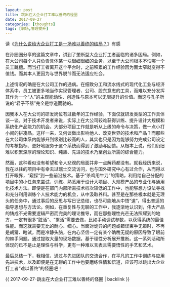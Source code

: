 ```yaml
---
layout: post
title: 跳出在大企业打工难以善终的怪圈
date: 2017-09-27
categories: [thoughts]
tags: [职场,管理提升]
---
```


读《[为什么说给大企业打工是一场难以善终的结局？](http://mp.weixin.qq.com/s/vCHzRtVAsefRNzCogh6U3A)》有感

在孙圈圈分享的这篇文章中，讲到了垄断型大企业打工者面临的诸多困局。例如，在大公司每个人只负责具体某一块很细很细的业务，以至于大公司根本不怕哪一个员工跳槽。而当打工者离开这个平台时，之前积累的工作经验因为面太窄就变得不值钱。而其本人更因为与世界脱节而无法适应社会。

上述情况的确是在大公司工作的通病。在细致分工和流水线式的现代化工业与经济体系中，员工被更多地当作实现管理者、公司、股东意志的工具，而难以充分发挥其作为一个“人”的主观能动性、创造性与原本可以无限提升的价值。而这与孔子所说的“君子不器”完全是悖道而驰的。

因我本人在大公司的研发岗位有过数年的工作经验，下面仅就研发类型的工作具体谈一谈。对于技术开发者来说，实际上在大公司较难获得训练、提升设计大规模和系统化产品能力的机会。大部分项目工作就是听从上级的命令与决策，做一点小打小闹的拼凑品。这样一来，又何谈做出影响他人、改变世界的技术和产品？而那些在大公司体系内能够升到级别比较高的人，其实也只是因为能够努力完成公司设定的考核指标、更好地服务于这个系统而得到了激励与回馈。从根本上说，他们仍旧难以积累深厚的理论知识、纯熟、先进的技术乃至创业所需的综合能力。

然而，这种看似没有希望和令人悲观的局面并非一点解药都没有。就我经历来说，我在以往的项目中有幸去过瑞士交流访问，也与国外研究中心有过合作，从而得以打开眼界，“窥探”到一些前沿技术。基于“杀鸡用牛刀”的策略，利用给自己分配的项目中的小任务来尝试、训练、熟悉用于设计大项目、大规模产品的专业化与通用化技术方法。即便是在部门内部所需技术档次较低的工作中，也能够想方设法寻找和充分利用训练个人技术能力的机会，从中汲取养料。甚至是在那些根本就是无理头的任务中，通过事后的反思与写日记总结，也尽可能地从中悟“道”，得出普适的指导思想与方法论。例如，在重复性与无聊的工作中，我逐渐地认识到，伟大产品的铸成不光需要逻辑严密而完美的理论推导，而在那些理性光芒无法照耀到的地方，一定有很多“脏活”、“累活”需要去做，比如手动调试参数，以获得系统的最佳性能。而这就需要无比的耐心、细心。当面对诡异的问题或错误束手无策时，不再是胡猜、瞎试，而是冷静头脑，在内心坚信一定有某个确凿无疑的原因导致了眼前的棘手问题。通过提取大量的现场数据，基于理性分析展开推断。这一系列活动所体现的已不是止是理性与科学，更有一种难以言表且需要悟性的手艺和艺术。

最后总结一下，我相信，通过与先进团队的交流合作，在平凡的工作中训练与应用先进技术，以及即便是在无聊的工作中也要磨练性情和悟道，应该可以跳出大企业打工者“难以善终”的怪圈吧！

{{ 2017-09-27-跳出在大企业打工难以善终的怪圈 | backlink }}

